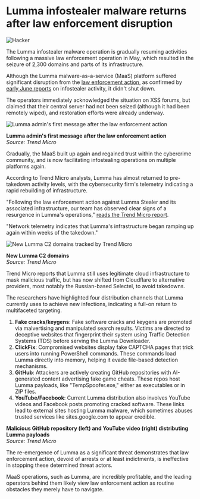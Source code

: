 # Lumma infostealer malware returns after law enforcement disruption

![Hacker](https://www.bleepstatic.com/content/hl-images/2025/07/07/hackers.jpg)

The Lumma infostealer malware operation is gradually resuming activities following a massive law enforcement operation in May, which resulted in the seizure of 2,300 domains and parts of its infrastructure.

Although the Lumma malware-as-a-service (MaaS) platform suffered significant disruption from the [law enforcement action](https://www.bleepingcomputer.com/news/security/lumma-infostealer-malware-operation-disrupted-2-300-domains-seized/), as confirmed by [early June reports](https://www.bleepingcomputer.com/news/security/russian-market-emerges-as-a-go-to-shop-for-stolen-credentials/) on infostealer activity, it didn't shut down.

The operators immediately acknowledged the situation on XSS forums, but claimed that their central server had not been seized (although it had been remotely wiped), and restoration efforts were already underway.

![Lumma admin's first message after the law enforcement action](https://www.bleepstatic.com/images/news/u/1220909/2025/July/message.jpg)

**Lumma admin's first message after the law enforcement action**  
_Source: Trend Micro_

Gradually, the MaaS built up again and regained trust within the cybercrime community, and is now facilitating infostealing operations on multiple platforms again.

According to Trend Micro analysts, Lumma has almost returned to pre-takedown activity levels, with the cybersecurity firm's telemetry indicating a rapid rebuilding of infrastructure.

"Following the law enforcement action against Lumma Stealer and its associated infrastructure, our team has observed clear signs of a resurgence in Lumma's operations," [reads the Trend Micro report](https://www.trendmicro.com/en%5Fus/research/25/g/lumma-stealer-returns.html).

"Network telemetry indicates that Lumma's infrastructure began ramping up again within weeks of the takedown."

![New Lumma C2 domains tracked by Trend Micro](https://www.bleepstatic.com/images/news/u/1220909/2025/July/c2.jpg)

**New Lumma C2 domains**  
_Source: Trend Micro_

Trend Micro reports that Lumma still uses legitimate cloud infrastructure to mask malicious traffic, but has now shifted from Cloudflare to alternative providers, most notably the Russian-based Selectel, to avoid takedowns.

The researchers have highlighted four distribution channels that Lumma currently uses to achieve new infections, indicating a full-on return to multifaceted targeting.

1. **Fake cracks/keygens**: Fake software cracks and keygens are promoted via malvertising and manipulated search results. Victims are directed to deceptive websites that fingerprint their system using Traffic Detection Systems (TDS) before serving the Lumma Downloader.
2. **ClickFix**: Compromised websites display fake CAPTCHA pages that trick users into running PowerShell commands. These commands load Lumma directly into memory, helping it evade file-based detection mechanisms.
3. **GitHub**: Attackers are actively creating GitHub repositories with AI-generated content advertising fake game cheats. These repos host Lumma payloads, like "TempSpoofer.exe," either as executables or in ZIP files.
4. **YouTube/Facebook**: Current Lumma distribution also involves YouTube videos and Facebook posts promoting cracked software. These links lead to external sites hosting Lumma malware, which sometimes abuses trusted services like sites.google.com to appear credible.

**Malicious GitHub repository (left) and YouTube video (right) distributing Lumma payloads**  
_Source: Trend Micro_

The re-emergence of Lumma as a significant threat demonstrates that law enforcement action, devoid of arrests or at least indictments, is ineffective in stopping these determined threat actors.

MaaS operations, such as Lumma, are incredibly profitable, and the leading operators behind them likely view law enforcement action as routine obstacles they merely have to navigate.